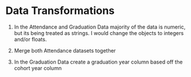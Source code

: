 # Data Transformations

1. In the Attendance and Graduation Data majority of the data is numeric, but its being treated as strings. I would change the objects to integers and/or floats. 

2. Merge both Attendance datasets together 

3. In the Graduation Data create a graduation year column based off the cohort year column 
